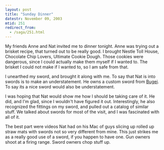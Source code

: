 ```yaml
---
layout: post
title: "Sunday Dinner"
datestr: November 09, 2003
mtid: 251
redirect_from:
  - /saga/251.html
---
```


My friends Anne and Nat invited me to dinner tonight.  Anne was trying out a brisket recipe, that turned out to be really good.  I brought Nestle Toll House, Chocolate Chip Lovers, Ultimate Cookie Dough.  Those cookies were dangerous, since I could actually make them myself if I wanted to.  The brisket I could not make if I wanted to, so I am safe from that.

I unearthed my sword, and brought it along with me.  To say that Nat is into swords is to make an understatement.  He owns a custom sword from <a href="http://www.bugei.com/" title="Bugei Trading Company | The Samurai Superstor">Bugei</a>.  To say its a nice sword would also be understatement.

I was hoping that Nat would show me how I should be taking care of it.  He did, and I'm glad, since I wouldn't have figured it out. Interestingly, he also recognized the fittings on my sword, and pulled out a catalog of similar stuff. We talked about swords for most of the visit, and I was fascinated with all of it.

The best part were videos Nat had on his Mac of guys slicing up rolled up straw mats with swords not so very different from mine.  This just strikes me as a really good use of a sword, if you happen to have one.  Gun owners shoot at a firing range.  Sword owners chop stuff up.

